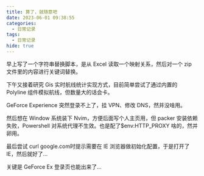 ```yaml
---
title: 算了，就随意吧
date: 2023-06-01 09:38:55
categories:
  - 日常记录
tags:
  - 日常记录
hide: true
---
```


早上写了一个字符串替换脚本，是从 Excel 读取一个映射关系，然后对一个 zip 文件里的内容进行关键词替换。

下午又接着研究 Gis 实时航线统计实现方式，目前简单尝试了通过内置的 Polyline 组件模拟航线，但数量大的话会卡。

GeForce Experience 突然登录不上了，挂 VPN、修改 DNS，然并没啥用。

然后想在 Window 系统装下 Nvim，方便后面写个人主页用，但 packer 安装依赖失败，Powershell 对系统代理不生效。也是配了$env:HTTP_PROXY 啥的，然并卵用。

最后尝试 curl google.com时提示需要在 IE 浏览器做初始化配置，于是打开了 IE，然后就好了...

关键是 GeForce Ex 登录页也能出来了...
